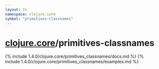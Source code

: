 ```yaml
---
layout: fn
namespace: clojure.core
symbol: "primitives-classnames"
---
```


# [clojure.core](../)/primitives-classnames

{% include 1.4.0/clojure.core/primitives_classnames/docs.md %}
{% include 1.4.0/clojure.core/primitives_classnames/examples.md %}

